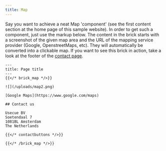 ```yaml
---
title: Map
---
```


Say you want to achieve a neat Map 'component' (see the first content section at the  home page of this sample website).
In order to get such a component, just use the markup below. The content in the brick starts with a screenshot of the given map area and the URL of the mapping service provider (Google, OpenstreetMaps, etc). They will automatically be converted into a clickable map. If you want to see this brick in action, take a look at the footer of the [contact page](/contact/).

```
---
title: Page title
---
{{</* brick_map */>}}

![](/uploads/map2.png)

[Google Maps](https://www.google.com/maps)

## Contact us

Usecue BV  
Soetendaal 7  
1081BL Amsterdam  
The Netherlands

{{</* contactbuttons */>}}

{{</* /brick_map */>}}
```
<!--{{< brick_map >}}{{< /brick_map >}}-->


